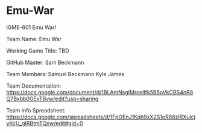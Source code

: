 # Emu-War
IGME-601 Emu War!

Team Name: Emu War

Working Game Title: TBD

GitHub Master: Sam Beckmann

Team Members:
Samuel Beckmann
Kyle James

Team Documentation: https://docs.google.com/document/d/1BLAmNsgIMrcelIfk5B5oVkCBS4nR8Q7Bxbb0GExTBvw/edit?usp=sharing

Team Info Spreadsheet: https://docs.google.com/spreadsheets/d/1FpOEnJ1Kqh9xX2S1oR86zIRXulcjyKcU_gIRBtmTQxw/edit#gid=0

